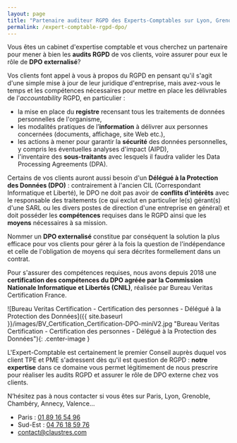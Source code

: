```yaml
---
layout: page
title: "Partenaire auditeur RGPD des Experts-Comptables sur Lyon, Grenoble ou Chambéry"
permalink: /expert-comptable-rgpd-dpo/
---
```

Vous êtes un cabinet d'expertise comptable et vous cherchez un partenaire pour mener à bien les **audits RGPD** de vos clients, voire assurer pour eux le rôle de **DPO externalisé**?

Vos clients font appel à vous à propos du RGPD en pensant qu'il s'agit d'une simple mise à jour de leur juridique d'entreprise, mais avez-vous le temps et les compétences nécessaires pour mettre en place les délivrables de l'_accountability_ RGPD, en particulier :
* la mise en place du **registre** recensant tous les traitements de données personnelles de l'organisme,
* les modalités pratiques de l’**information** à délivrer aux personnes concernées (documents, affichage, site Web etc.),
* les actions à mener pour garantir la **sécurité** des données personnelles, y compris les éventuelles analyses d'impact (AIPD),
* l'inventaire des **sous-traitants** avec lesquels il faudra valider les Data Processing Agreements (DPA).

Certains de vos clients auront aussi besoin d'un **Délégué à la Protection des Données (DPO)** : contrairement à l'ancien CIL (Correspondant Informatique et Liberté), le DPO ne doit pas avoir de **conflits d'intérêts** avec le responsable des traitements (ce qui exclut en particulier le(s) gérant(s) d'une SARL ou les divers postes de direction d'une entreprise en général) et doit posséder les **compétences** requises dans le RGPD ainsi que les **moyens** nécessaires à sa mission.

Nommer un **DPO externalisé** constitue par conséquent la solution la plus efficace pour vos clients pour gérer à la fois la question de l'indépendance et celle de l'obligation de moyens qui sera décrites formellement dans un contrat.

Pour s'assurer des compétences requises, nous avons depuis 2018 une **certification des compétences du DPO agréée par la Commission Nationale Informatique et Libertés (CNIL)**, réalisée par Bureau Veritas Certification France.

![Bureau Veritas Certification - Certification des personnes - Délégué à la Protection des Données]({{ site.baseurl }}/images/BV_Certification_Certification-DPO-miniV2.jpg "Bureau Veritas Certification - Certification des personnes - Délégué à la Protection des Données"){: .center-image }

L'Expert-Comptable est certainement le premier Conseil auprès duquel vos client TPE et PME s'adressent dès qu'il est question de RGPD : **notre expertise** dans ce domaine vous permet légitimement de nous prescrire pour réaliser les audits RGPD et assurer le rôle de DPO externe chez vos clients.

N’hésitez pas à nous contacter si vous êtes sur Paris, Lyon, Grenoble, Chambéry, Annecy, Valence…
* Paris : [01 89 16 54 96](tel:+33189165496)
* Sud-Est : [04 76 18 59 76](tel:+33476185976)
* [contact@claustres.com](mailto:contact@claustres.com)
